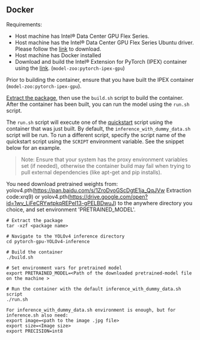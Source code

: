 <!--- 60. Docker -->
## Docker

Requirements:
* Host machine has Intel® Data Center GPU Flex Series.
* Host machine has the Intel® Data Center GPU Flex Series Ubuntu driver. Please follow the [link](https://registrationcenter.intel.com/en/products/download/4125/) to download.
* Host machine has Docker installed
* Download and build the Intel® Extension for PyTorch (IPEX) container using the [link](https://registrationcenter.intel.com/en/products/subscription/956/).
  (`model-zoo:pytorch-ipex-gpu`)

Prior to building the <model name> <mode> container, ensure that you have
built the IPEX container (`model-zoo:pytorch-ipex-gpu`).

[Extract the package](#model-package), then use the `build.sh`
script to build the container. After the container has been built, you can
run the model <mode> using the `run.sh` script.

The `run.sh` script will execute one of the [quickstart](#quick-start-scripts) script
using the container that was just built. By default, the
`inference_with_dummy_data.sh` script will be run. To run a different script,
specify the script name of the quickstart script using the `SCRIPT`
environment variable. See the snippet below for an example.

> Note: Ensure that your system has the proxy environment variables
> set (if needed), otherwise the container build may fail when trying to pull external
> dependencies (like apt-get and pip installs). 

You need download pretrained weights from:
yolov4.pth(https://pan.baidu.com/s/1ZroDvoGScDgtE1ja_QqJVw Extraction code:xrq9) or
yolov4.pth(https://drive.google.com/open?id=1wv_LiFeCRYwtpkqREPeI13-gPELBDwuJ)
to the anywhere directory you choice, and set environment 'PRETRAINED_MODEL'.
```
# Extract the package
tar -xzf <package name>

# Navigate to the YOLOv4 inference directory
cd pytorch-gpu-YOLOv4-inference

# Build the container
./build.sh

# Set environment vars for pretrained model
export PRETRAINED_MODEL=<Path of the downloaded pretrained-model file on the machine >

# Run the container with the default inference_with_dummy_data.sh script
./run.sh

For inference_with_dummy_data.sh environment is enough, but for inference.sh also need:
export image=<path to the image .jpg file>
export size=<Image size>
export PRECISION=int8
```

